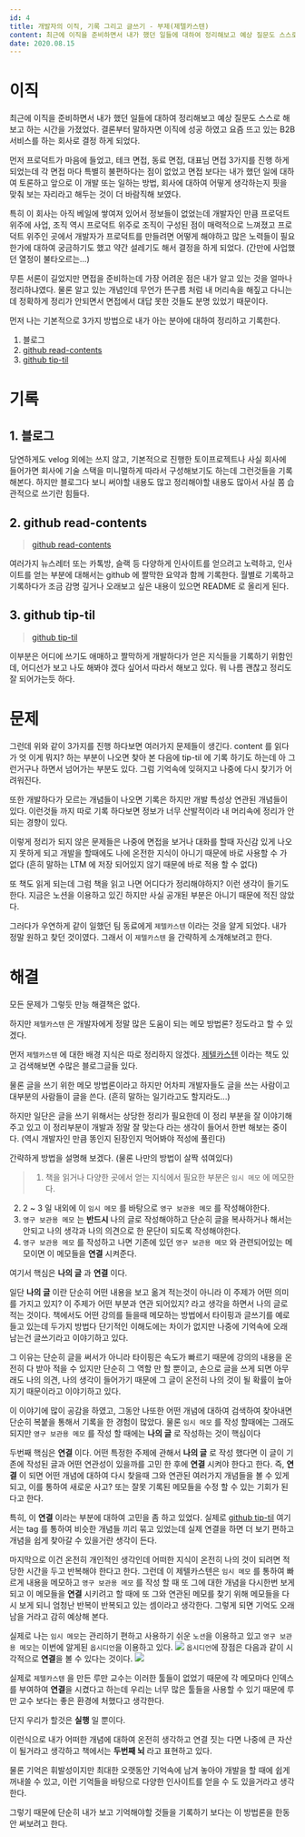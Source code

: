 ```yaml
---
id: 4
title: 개발자의 이직, 기록 그리고 글쓰기 - 부제(제텔카스텐)
content: 최근에 이직을 준비하면서 내가 했던 일들에 대하여 정리해보고 예상 질문도 스스로 해보고 하는 시간을 가졌었다. 결론부터 말하자면 이직에 성공 하였고 요즘 뜨고 있는 B2B 서비스를 하는 회사로 결정 하게 되었다.
date: 2020.08.15
---
```


# 이직
최근에 이직을 준비하면서 내가 했던 일들에 대하여 정리해보고 예상 질문도 스스로 해보고 하는 시간을 가졌었다. 결론부터 말하자면 이직에 성공 하였고 요즘 뜨고 있는 B2B 서비스를 하는 회사로 결정 하게 되었다.

먼저 프로덕트가 마음에 들었고, 테크 면접, 동료 면접, 대표님 면접 3가지를 진행 하게 되었는데 각 면접 마다 특별히 불편하다는 점이 없었고 면접 보다는 내가 했던 일에 대하여 토론하고 앞으로 이 개발 또는 일하는 방법, 회사에 대하여 어떻게 생각하는지 핏을 맞춰 보는 자리라고 해두는 것이 더 바람직해 보였다.

특히 이 회사는 아직 베일에 쌓여져 있어서 정보들이 없었는데 개발자인 만큼 프로덕트 위주에 사업, 조직 역시 프로덕트 위주로 조직이 구성된 점이 매력적으로 느껴졌고 프로덕트 위주인 곳에서 개발자가 프로덕트를 만들려면 어떻게 해야하고 많은 노력들이 필요한가에 대하여 궁금하기도 했고 약간 설레기도 해서 결정을 하게 되었다. (간만에 사업했던 열정이 불타오르는...)

무튼 서론이 길었지만 면접을 준비하는데 가장 어려운 점은 내가 알고 있는 것을 얼마나 정리하냐였다. 물론 알고 있는 개념인데 무언가 뜬구름 처럼 내 머리속을 해짚고 다니는데 정확하게 정리가 안되면서 면접에서 대답 못한 것들도 분명 있었기 때문이다.

먼저 나는 기본적으로 3가지 방법으로 내가 아는 분야에 대하여 정리하고 기록한다.
1. 블로그
2. [github read-contents](https://github.com/eomttt/read-contents)
3. [github tip-til](https://github.com/eomttt/tip-til)

# 기록
## 1. 블로그
당연하게도 velog 외에는 쓰지 않고, 기본적으로 진행한 토이프로젝트나 사실 회사에 들어가면 회사에 기술 스택을 미니멀하게 따라서 구성해보기도 하는데 그런것들을 기록해본다.
하지만 블로그다 보니 써야할 내용도 많고 정리해야할 내용도 많아서 사실 쫌 습관적으로 쓰기란 힘들다.
## 2. github read-contents
> [github read-contents](https://github.com/eomttt/read-contents)

여러가지 뉴스레터 또는 카톡방, 슬랙 등 다양하게 인사이트를 얻으려고 노력하고, 인사이트를 얻는 부분에 대해서는 github 에 짤막한 요약과 함께 기록한다.
월별로 기록하고 기록하다가 조금 감명 깊거나 오래보고 싶은 내용이 있으면 README 로 올리게 된다.
## 3. github tip-til
> [github tip-til](https://github.com/eomttt/tip-til)

이부분은 어디에 쓰기도 애매하고 짤막하게 개발하다가 얻은 지식들을 기록하기 위함인데, 어디선가 보고 나도 해봐야 겠다 싶어서 따라서 해보고 있다.
뭐 나름 괜찮고 정리도 잘 되어가는듯 하다.

# 문제
그런데 위와 같이 3가지를 진행 하다보면 여러가지 문제들이 생긴다.
content 를 읽다가 엇 이게 뭐지? 하는 부분이 나오면 찾아 본 다음에 tip-til 에 기록 하기도 하는데 아 그런거구나 하면서 넘어가는 부분도 있다. 그럼 기억속에 잊혀지고 나중에 다시 찾기가 어려워진다.

또한 개발하다가 모르는 개념들이 나오면 기록은 하지만 개발 특성상 연관된 개념들이 있다. 이런것들 까지 따로 기록 하다보면 정보가 너무 산발적이라 내 머리속에 정리가 안되는 경향이 있다.

이렇게 정리가 되지 않은 문제들은 나중에 면접을 보거나 대화를 할때 자신감 있게 나오지 못하게 되고 개발을 할때에도 나에 온전한 지식이 아니기 때문에 바로 사용할 수 가 없다 (흔히 말하는 LTM 에 저장 되어있지 않기 때문에 바로 적용 할 수 없다)

또 책도 읽게 되는데 그럼 책을 읽고 나면 어디다가 정리해야하지? 이런 생각이 들기도 한다. 지금은 노션을 이용하고 있긴 하지만 사실 공개된 부분은 아니기 때문에 적진 않았다.

그러다가 우연하게 같이 일했던 팀 동료에게 `제텔카스텐` 이라는 것을 알게 되었다.
내가 정말 원하고 찾던 것이였다. 그래서 이 `제텔카스텐` 을 간략하게 소개해보려고 한다.

# 해결
모든 문제가 그렇듯 만능 해결책은 없다.

하지만 `제텔카스텐` 은 개발자에게 정말 많은 도움이 되는 메모 방법론? 정도라고 할 수 있겠다.

먼저 `제텔카스텐` 에 대한 배경 지식은 따로 정리하지 않겠다.
[제텔카스텐](http://www.yes24.com/Product/Goods/99475214) 이라는 책도 있고 검색해보면 수많은 블로그글들 있다.

물론 글을 쓰기 위한 메모 방법론이라고 하지만 어차피 개발자들도 글을 쓰는 사람이고 대부분의 사람들이 글을 쓴다. (흔히 말하는 일기라고도 할지라도...)

하지만 일단은 글을 쓰기 위해서는 상당한 정리가 필요한데 이 정리 부분을 잘 이야기해주고 있고 이 정리부분이 개발과 정말 잘 맞는다 라는 생각이 들어서 한번 해보는 중이다. (역시 개발자인 만큼 똥인지 된장인지 먹어봐야 적성에 풀린다)

간략하게 방법을 설명해 보겠다. (물론 나만의 방법이 살짝 섞여있다)
> 1. 책을 읽거나 다양한 곳에서 얻는 지식에서 필요한 부분은 `임시 메모` 에 메모한다.
2. 2 ~ 3 일 내외에 이 `임시 메모` 를 바탕으로 `영구 보관용 메모` 를 작성해야한다.
3. `영구 보관용 메모` 는 **반드시** 나의 글로 작성해야하고 단순히 글을 복사하거나 해서는 안되고 나의 생각과 나의 의견으로 한 문단이 되도록 작성해야한다.
4. `영구 보관용 메모` 를 작성하고 나면 기존에 있던 `영구 보관용 메모` 와 관련되어있는 메모이면 이 메모들을 **연결** 시켜준다.

여기서 핵심은 **나의 글** 과 **연결** 이다. 

일단 **나의 글** 이란 단순히 어떤 내용을 보고 옮겨 적는것이 아니라 이 주제가 어떤 의미를 가지고 있지? 이 주제가 어떤 부분과 연관 되어있지? 라고 생각을 하면서 나의 글로 적는 것이다. 책에서도 어떤 강의를 들을때 메모하는 방법에서 타이핑과 글쓰기를 예로 들고 있는데 두가지 방법다 단기적인 이해도에는 차이가 없지만 나중에 기억속에 오래 남는건 글쓰기라고 이야기하고 있다.

그 이유는 단순히 글을 써서가 아니라 타이핑은 속도가 빠르기 때문에 강의의 내용을 온전히 다 받아 적을 수 있지만 단순히 그 역할 만 할 뿐이고, 손으로 글을 쓰게 되면 아무래도 나의 의견, 나의 생각이 들어가기 때문에 그 글이 온전히 나의 것이 될 확률이 높아지기 때문이라고 이야기하고 있다.

이 이야기에 많이 공감을 하였고, 그동안 나또한 어떤 개념에 대하여 검색하여 찾아내면 단순히 복붙을 통해서 기록을 한 경험이 많았다. 물론 `임시 메모` 를 작성 할때에는 그래도 되지만 `영구 보관용 메모` 를 작성 할 때에는 **나의 글** 로 작성하는 것이 핵심이다

두번째 핵심은 **연결** 이다. 어떤 특정한 주제에 관해서 **나의 글** 로 작성 했다면 이 글이 기존에 작성된 글과 어떤 연관성이 있을까를 고민 한 후에 **연결** 시켜야 한다고 한다.
즉, **연결** 이 되면 어떤 개념에 대하여 다시 찾을때 그와 연관된 여러가지 개념들을 볼 수 있게 되고, 이를 통하여 새로운 사고? 또는 잘못 기록된 메모들을 수정 할 수 있는 기회가 된다고 한다.

특히, 이 **연결** 이라는 부분에 대하여 고민을 좀 하고 있었다. 실제로 [github tip-til](https://github.com/eomttt/tip-til) 여기서는 tag 를 통하여 비슷한 개념들 끼리 묶고 있었는데 실제 연결을 하면 더 보기 편하고 개념을 쉽게 찾아갈 수 있을거란 생각이 든다.

마지막으로 이건 온전히 개인적인 생각인데 어떠한 지식이 온전히 나의 것이 되려면 적당한 시간을 두고 반복해야 한다고 한다. 그런데 이 제텔카스텐은 `임시 메모` 를 통하여 빠르게 내용을 메모하고 `영구 보관용 메모` 를 작성 할 때 또 그에 대한 개념을 다시한번 보게 되고 이 메모들을 **연결** 시키려고 할 때에 또 그와 연관된 메모를 찾기 위해 메모들을 다시 보게 되니 엄청난 반복이 반복되고 있는 셈이라고 생각한다. 그렇게 되면 기억도 오래 남을 거라고 감히 예상해 본다.

실제로 나는 `임시 메모`는 관리하기 편하고 사용하기 쉬운 `노션`을 이용하고 있고 `영구 보관용 메모`는 이번에 알게된 `옵시디언`을 이용하고 있다.
![](https://velog.velcdn.com/images/eomttt/post/bb540491-1da0-4955-818f-d67ac8315a82/image.png)
`옵시디언`에 장점은 다음과 같이 시각적으로 **연결**을 볼 수 있다는 것이다.
![](https://velog.velcdn.com/images/eomttt/post/6fdfea50-c39b-4bdd-aff2-c956d4b9fef8/image.png)



실제로 `제텔카스텐` 을 만든 루만 교수는 이러한 툴들이 없었기 때문에 각 메모마다 인덱스를 부여하여 **연결**을 시켰다고 하는데 우리는 너무 많은 툴들을 사용할 수 있기 때문에 루만 교수 보다는 좋은 환경에 처했다고 생각한다.

단지 우리가 할것은 **실행** 일 뿐이다.

이런식으로 내가 어떠한 개념에 대하여 온전히 생각하고 연결 짓는 다면 나중에 큰 자산이 될거라고 생각하고 책에서는 **두번째 뇌** 라고 표현하고 있다.

물론 기억은 휘발성이지만 최대한 오랫동안 기억속에 남겨 놓아야 개발을 할 때에 쉽게 꺼내쓸 수 있고, 이런 기억들을 바탕으로 다양한 인사이트를 얻을 수 도 있을거라고 생각한다.

그렇기 때문에 단순히 내가 보고 기억해야할 것들을 기록하기 보다는 이 방법론을 한동안 써보려고 한다.


